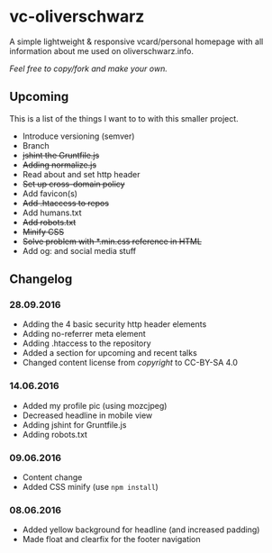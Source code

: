 # vc-oliverschwarz

A simple lightweight & responsive vcard/personal homepage with all information about me used on oliverschwarz.info.

_Feel free to copy/fork and make your own._

## Upcoming

This is a list of the things I want to to with this smaller project.

* Introduce versioning (semver)
* Branch
* ~~jshint the Gruntfile.js~~
* ~~Adding normalize.js~~
* Read about and set http header
* ~~Set up cross-domain policy~~
* Add favicon(s)
* ~~Add .htaccess to repos~~
* Add humans.txt
* ~~Add robots.txt~~
* ~~Minify CSS~~
* ~~Solve problem with *.min.css reference in HTML~~
* Add og: and social media stuff

## Changelog

### 28.09.2016

* Adding the 4 basic security http header elements
* Adding no-referrer meta element
* Adding .htaccess to the repository
* Added a section for upcoming and recent talks
* Changed content license from _copyright_ to CC-BY-SA 4.0

### 14.06.2016

* Added my profile pic (using mozcjpeg)
* Decreased headline in mobile view
* Adding jshint for Gruntfile.js
* Adding robots.txt

### 09.06.2016

* Content change
* Added CSS minify (use `npm install`)

### 08.06.2016

* Added yellow background for headline (and increased padding)
* Made float and clearfix for the footer navigation
